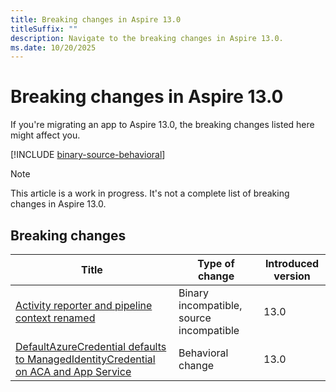 ```yaml
---
title: Breaking changes in Aspire 13.0
titleSuffix: ""
description: Navigate to the breaking changes in Aspire 13.0.
ms.date: 10/20/2025
---
```


# Breaking changes in Aspire 13.0

If you're migrating an app to Aspire 13.0, the breaking changes listed here might affect you.

[!INCLUDE [binary-source-behavioral](../includes/binary-source-behavioral.md)]

> [!NOTE]
> This article is a work in progress. It's not a complete list of breaking changes in Aspire 13.0.

## Breaking changes

| Title | Type of change | Introduced version |
|--|--|--|
| [Activity reporter and pipeline context renamed](pipeline-activity-reporter-renamed.md) | Binary incompatible, source incompatible | 13.0 |
| [DefaultAzureCredential defaults to ManagedIdentityCredential on ACA and App Service](defaultazurecredential-managedidentity-default.md) | Behavioral change | 13.0 |
